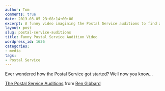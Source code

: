 ```yaml
---
author: Tom
comments: true
date: 2013-03-05 23:08:14+00:00
excerpt: A funny video imagining the Postal Service auditions to find a singer.
layout: post
slug: postal-service-auditions
title: Funny Postal Service Audition Video
wordpress_id: 1636
categories:
- media
tags: 
- Postal Service
---
```


Ever wondered how the Postal Service got started? Well now you know...




[The Postal Service Auditions](http://www.funnyordie.com/videos/0dadfc1070/the-postal-service-auditions) from [Ben Gibbard](http://www.funnyordie.com/ben_gibbard)
